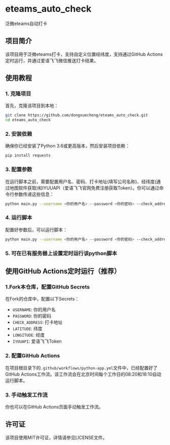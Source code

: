 # eteams_auto_check
泛微eteams自动打卡

## 项目简介
该项目用于泛微eteams打卡，支持自定义位置经纬度，支持通过GitHub Actions定时运行，并通过爱语飞飞微信推送打卡结果。

## 使用教程

### 1. 克隆项目
首先，克隆该项目到本地：
```bash
git clone https://github.com/dongxuecheng/eteams_auto_check.git
cd eteams_auto_check
```

### 2. 安装依赖
确保你已经安装了Python 3.6或更高版本，然后安装项目依赖：
```bash
pip install requests
```

### 3. 配置参数
在运行脚本之前，需要配置用户名、密码、打卡地址(填写公司名称)、经纬度(通过地图软件获取)和IYUUAPI（爱语飞飞官网免费注册获取Token）。你可以通过命令行参数传递这些信息：
```bash
python main.py --username <你的用户名> --password <你的密码> --check_address <打卡地址> --latitude <纬度> --longitude <经度> --iyuuapi <IYUUAPI>
```

### 4. 运行脚本
配置好参数后，可以运行脚本：
```bash
python main.py --username <你的用户名> --password <你的密码> --check_address <打卡地址> --latitude <纬度> --longitude <经度> --iyuuapi <IYUUAPI>
```
### 5. 可在已有服务器上设置定时运行该python脚本

## 使用GitHub Actions定时运行（推荐）

### 1.Fork本仓库，配置GitHub Secrets
在Fork的仓库中，配置以下Secrets：
- `USERNAME`: 你的用户名
- `PASSWORD`: 你的密码
- `CHECK_ADDRESS`: 打卡地址
- `LATITUDE`: 纬度
- `LONGITUDE`: 经度
- `IYUUAPI`: 爱语飞飞Token

### 2. 配置GitHub Actions
在项目根目录下的`.github/workflows/python-app.yml`文件中，已经配置好了GitHub Actions工作流。该工作流会在北京时间每个工作日的08:20和18:10自动运行脚本。

### 3. 手动触发工作流
你也可以在GitHub Actions页面手动触发工作流。

## 许可证
该项目使用MIT许可证，详情请参见LICENSE文件。
